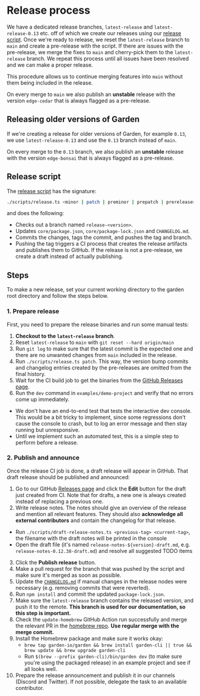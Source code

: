 # Release process

We have a dedicated release branches, `latest-release` and `latest-release-0.13` etc. off of which we create our releases using our [release script](https://github.com/garden-io/garden/blob/main/scripts/release.ts). Once we're ready to release, we reset the `latest-release` branch to `main` and create a pre-release with the script. If there are issues with the pre-release, we merge the fixes to `main` and cherry-pick them to the `latest-release` branch. We repeat this process until all issues have been resolved and we can make a proper release.

This procedure allows us to continue merging features into `main` without them being included in the release.

On every merge to `main` we also publish an **unstable** release with the version `edge-cedar` that is always flagged as a pre-release.

## Releasing older versions of Garden

If we're creating a release for older versions of Garden, for example `0.13`, we use `latest-release-0.13` and use the `0.13` branch instead of `main`.

On every merge to the `0.13` branch, we also publish an **unstable** release with the version `edge-bonsai` that is always flagged as a pre-release.

## Release script

The [release script](https://github.com/garden-io/garden/blob/main/scripts/release.ts) has the signature:

```sh
./scripts/release.ts <minor | patch | preminor | prepatch | prerelease> [--force] [--dry-run]
```

and does the following:

- Checks out a branch named `release-<version>`.
- Updates `core/package.json`, `core/package-lock.json` and `CHANGELOG.md`.
- Commits the changes, tags the commit, and pushes the tag and branch.
- Pushing the tag triggers a CI process that creates the release artifacts and publishes them to GitHub. If the release is not a pre-release, we create a draft instead of actually publishing.

## Steps

To make a new release, set your current working directory to the garden root directory and follow the steps below.

### 1. Prepare release

First, you need to prepare the release binaries and run some manual tests:

1. **Checkout to the `latest-release` branch**.
2. Reset `latest-release` to `main` with `git reset --hard origin/main`
3. Run `git log` to make sure that the latest commit is the expected one and there are no unwanted changes from `main` included in the release.
4. Run `./scripts/release.ts patch`. This way, the version bump commits and changelog entries created by the pre-releases are omitted from the final history.
5. Wait for the CI build job to get the binaries from the [GitHub Releases page](https://github.com/garden-io/garden/releases).
6. Run the `dev` command in `examples/demo-project` and verify that no errors come up immediately.
  * We don't have an end-to-end test that tests the interactive dev console. This would be a bit tricky to implement, since some regressions don't cause the console to crash, but to log an error message and then stay running but unresponsive.
  * Until we implement such an automated test, this is a simple step to perform before a release.

### 2. Publish and announce

Once the release CI job is done, a draft release will appear in GitHub. That draft release should be published and announced:

1. Go to our GitHub [Releases page](https://github.com/garden-io/garden/releases) and click the **Edit** button for the draft just created from CI. Note that for drafts, a new one is always created instead of replacing a previous one.
2. Write release notes. The notes should give an overview of the release and mention all relevant features. They should also **acknowledge all external contributors** and contain the changelog for that release.
  - Run `./scripts/draft-release-notes.ts <previous-tag> <current-tag>`, the filename with the draft notes will be printed in the console
  - Open the draft file (it's named `release-notes-${version}-draft.md`, e.g. `release-notes-0.12.38-draft.md`) and resolve all suggested TODO items
3. Click the **Publish release** button.
4. Make a pull request for the branch that was pushed by the script and make sure it's merged as soon as possible.
5. Update the [`CHANGELOG.md`](./CHANGELOG.md) if manual changes in the release nodes were necessary (e.g. removing commits that were reverted).
6. Run `npm install` and commit the updated `package-lock.json`.
7. Make sure the `latest-release` branch contains the released version, and push it to the remote. **This branch is used for our documentation, so this step is important.**
8. Check the `update-homebrew` GitHub Action run successfully and merge the relevant PR in the [homebrew repo](https://github.com/garden-io/homebrew-garden/pulls). **Use regular merge with the merge commit.**
9. Install the Homebrew package and make sure it works okay:
    - `brew tap garden-io/garden && brew install garden-cli || true && brew update && brew upgrade garden-cli`
    - Run `$(brew --prefix garden-cli)/bin/garden dev` (to make sure you're using the packaged release) in an example project and see if all looks well.
10. Prepare the release announcement and publish it in our channels (Discord and Twitter). If not possible, delegate the task to an available contributor.
